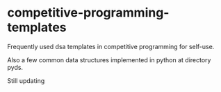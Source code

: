 # competitive-programming-templates

Frequently used dsa templates in competitive programming for self-use.

Also a few common data structures implemented in python at directory pyds.

Still updating
